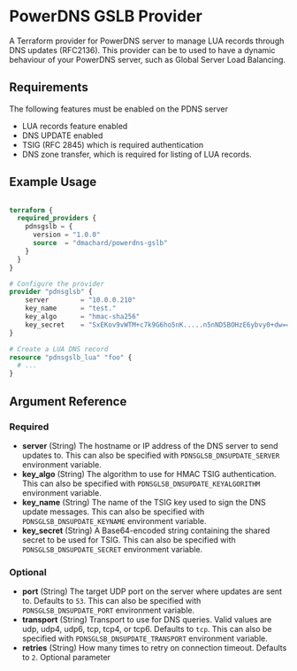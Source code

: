# PowerDNS GSLB Provider

A Terraform provider for PowerDNS server to manage LUA records through DNS updates (RFC2136).
This provider can be to used to have a dynamic behaviour of your PowerDNS server, such as Global Server Load Balancing.

## Requirements

The following features must be enabled on the PDNS server
- LUA records feature enabled
- DNS UPDATE enabled 
- TSIG (RFC 2845) which is required authentication
- DNS zone transfer, which is required for listing of LUA records.

## Example Usage

```terraform

terraform {
  required_providers {
    pdnsgslb = {
      version = "1.0.0"
      source  = "dmachard/powerdns-gslb"
    }
  }
}

# Configure the provider
provider "pdnsglsb" {
    server        = "10.0.0.210"
    key_name      = "test."
    key_algo      = "hmac-sha256"
    key_secret    = "SxEKov9vWTM+c7k9G6ho5nK.....n5nND5BOHzE6ybvy0+dw=="
}

# Create a LUA DNS record
resource "pdnsgslb_lua" "foo" {
  # ...
}
```

## Argument Reference

### Required

- **server** (String) The hostname or IP address of the DNS server to send updates to. This can also be specified with `PDNSGLSB_DNSUPDATE_SERVER` environment variable.
- **key_algo** (String) The algorithm to use for HMAC TSIG authentication. This can also be specified with `PDNSGLSB_DNSUPDATE_KEYALGORITHM` environment variable.
- **key_name** (String) The name of the TSIG key used to sign the DNS update messages. This can also be specified with `PDNSGLSB_DNSUPDATE_KEYNAME` environment variable.
- **key_secret** (String) A Base64-encoded string containing the shared secret to be used for TSIG. This can also be specified with `PDNSGLSB_DNSUPDATE_SECRET` environment variable.

### Optional

- **port** (String) The target UDP port on the server where updates are sent to. Defaults to `53`. This can also be specified with `PDNSGLSB_DNSUPDATE_PORT` environment variable.
- **transport** (String) Transport to use for DNS queries. Valid values are udp, udp4, udp6, tcp, tcp4, or tcp6. Defaults to `tcp`. This can also be specified with `PDNSGLSB_DNSUPDATE_TRANSPORT` environment variable.
- **retries** (String) How many times to retry on connection timeout. Defaults to `2`. Optional parameter